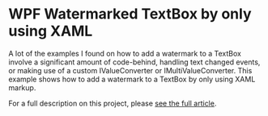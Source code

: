 # WPF Watermarked TextBox by only using XAML
A lot of the examples I found on how to add a watermark to a TextBox involve a significant amount of code-behind, handling text changed events, or making use of a custom IValueConverter or IMultiValueConverter. This example shows how to add a watermark to a TextBox by only using XAML markup. 

For a full description on this project, please <a href="http://www.codeproject.com/Articles/882990/XAML-only-WPF-Watermarked-TextBox" target="_blank">see the full article</a>.
